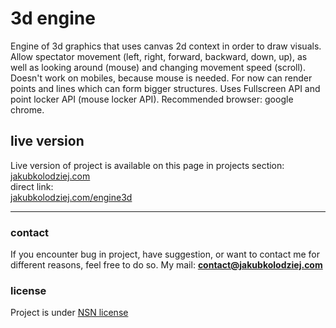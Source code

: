 # 3d engine
Engine of 3d graphics that uses canvas 2d context in order to draw visuals. Allow spectator movement (left, right, forward, backward, down, up), as well as looking around (mouse) and changing movement speed (scroll). Doesn't work on mobiles, because mouse is needed. For now can render points and lines which can form bigger structures. Uses Fullscreen API and point locker API (mouse locker API). Recommended browser: google chrome.

## live version
Live version of project is available on this page in projects section:\
[jakubkolodziej.com](https://www.jakubkolodziej.com 'homepage')\
direct link:\
[jakubkolodziej.com/engine3d](https://www.jakubkolodziej.com/engine3d 'direct project link')

------------

### contact
If you encounter bug in project, have suggestion, or want to contact me for different reasons, feel free to do so.
My mail: **contact@jakubkolodziej.com**

### license
Project is under [NSN license](LICENSE.md)
